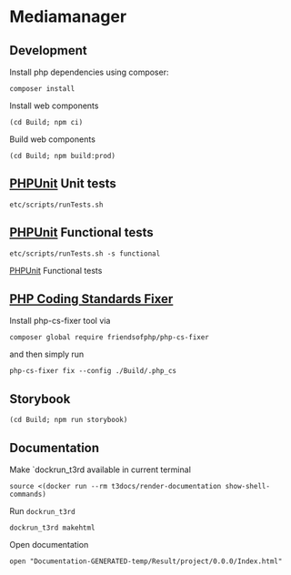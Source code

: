 Mediamanager
===========

Development
-----------

Install php dependencies using composer:

    composer install

Install web components

    (cd Build; npm ci)

Build web components

    (cd Build; npm build:prod)


[PHPUnit](https://phpunit.de) Unit tests
-----------------------------------

    etc/scripts/runTests.sh

[PHPUnit](https://phpunit.de) Functional tests
-----------------------------------

    etc/scripts/runTests.sh -s functional

[PHPUnit](https://phpunit.de) Functional tests


[PHP Coding Standards Fixer](https://github.com/FriendsOfPHP/PHP-CS-Fixer)
----------------------------------------------------------------------

Install php-cs-fixer tool via

    composer global require friendsofphp/php-cs-fixer

and then simply run

    php-cs-fixer fix --config ./Build/.php_cs


Storybook
---------

    (cd Build; npm run storybook)


Documentation
-------------

Make `dockrun_t3rd available in current terminal


    source <(docker run --rm t3docs/render-documentation show-shell-commands)

Run `dockrun_t3rd`

    dockrun_t3rd makehtml

Open documentation

    open "Documentation-GENERATED-temp/Result/project/0.0.0/Index.html"

